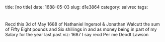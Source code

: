 title: [no title]
date: 1688-05-03
slug: d1e3864
category: salvrec
tags: 


<div markdown class="doc" id="d1e3864">


# 

Recd this 3d of May 1688 of Nathaniel Ingersol & Jonathan Walcutt the sum of Fifty Eight pounds and Six shillings in and as money being in part of my Salary for the year last past viz: 1687 I say recd Per me Deodt Lawson
</div>